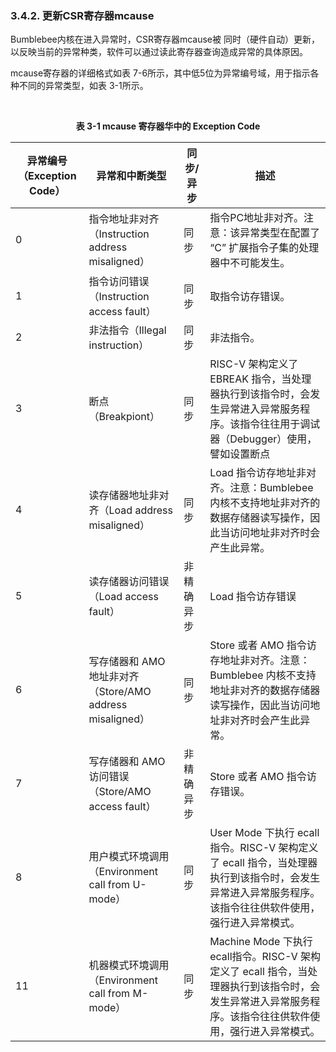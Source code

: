 ### **3.4.2. 更新CSR寄存器mcause**

Bumblebee内核在进入异常时，CSR寄存器mcause被 同时（硬件自动）更新，以反映当前的异常种类，软件可以通过读此寄存器查询造成异常的具体原因。

mcause寄存器的详细格式如表 7-6所示，其中低5位为异常编号域，用于指示各种不同的异常类型，如表 3-1所示。



​                                       **<center>表 3-1 mcause 寄存器华中的 Exception Code</center>**

| 异常编号（Exception Code） | 异常和中断类型                                            | 同步/异步  | 描述                                                         |
| -------------------------- | --------------------------------------------------------- | ---------- | ------------------------------------------------------------ |
| 0                          | 指令地址非对齐（Instruction address misaligned）          | 同步       | 指令PC地址非对齐。注意：该异常类型在配置了 “C” 扩展指令子集的处理器中不可能发生。 |
| 1                          | 指令访问错误（Instruction access fault）                  | 同步       | 取指令访存错误。                                             |
| 2                          | 非法指令（Illegal instruction）                           | 同步       | 非法指令。                                                   |
| 3                          | 断点（Breakpiont）                                        | 同步       | RISC-V 架构定义了 EBREAK 指令，当处理器执行到该指令时，会发生异常进入异常服务程序。该指令往往用于调试器（Debugger）使用，譬如设置断点 |
| 4                          | 读存储器地址非对齐（Load address misaligned）             | 同步       | Load 指令访存地址非对齐。注意：Bumblebee 内核不支持地址非对齐的数据存储器读写操作，因此当访问地址非对齐时会产生此异常。 |
| 5                          | 读存储器访问错误（Load access fault）                     | 非精确异步 | Load 指令访存错误                                            |
| 6                          | 写存储器和 AMO 地址非对齐（Store/AMO address misaligned） | 同步       | Store 或者 AMO 指令访存地址非对齐。注意：Bumblebee 内核不支持地址非对齐的数据存储器读写操作，因此当访问地址非对齐时会产生此异常。 |
| 7                          | 写存储器和 AMO 访问错误（Store/AMO access fault）         | 非精确异步 | Store 或者 AMO 指令访存错误。                                |
| 8                          | 用户模式环境调用（Environment call from U-mode）          | 同步       | User Mode 下执行 ecall 指令。RISC-V 架构定义了 ecall 指令，当处理器执行到该指令时，会发生异常进入异常服务程序。该指令往往供软件使用，强行进入异常模式。 |
| 11                         | 机器模式环境调用（Environment call from M-mode）          | 同步       | Machine Mode 下执行 ecall指令。RISC-V 架构定义了 ecall 指令，当处理器执行到该指令时，会发生异常进入异常服务程序。该指令往往供软件使用，强行进入异常模式。 |

